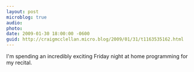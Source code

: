 ```yaml
---
layout: post
microblog: true
audio: 
photo: 
date: 2009-01-30 18:00:00 -0600
guid: http://craigmcclellan.micro.blog/2009/01/31/t1163535162.html
---
```

I'm spending an incredibly exciting Friday night at home programming for my recital.

